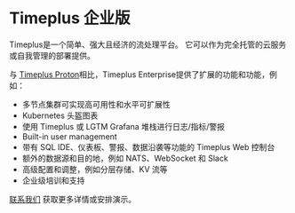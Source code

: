 # Timeplus 企业版

Timeplus是一个简单、强大且经济的流处理平台。 它可以作为完全托管的云服务或自我管理的部署提供。

与 [Timeplus Proton](proton)相比，Timeplus Enterprise提供了扩展的功能和功能，例如：

- 多节点集群可实现高可用性和水平可扩展性
- Kubernetes 头盔图表
- 使用 Timeplus 或 LGTM Grafana 堆栈进行日志/指标/警报
- Built-in user management
- 带有 SQL IDE、仪表板、警报、数据沿袭等功能的 Timeplus Web 控制台
- 额外的数据源和目的地，例如 NATS、WebSocket 和 Slack
- 高级配置和调整，例如分层存储、KV 流等
- 企业级培训和支持

[联系我们](mailto:info@timeplus.com) 获取更多详情或安排演示。
